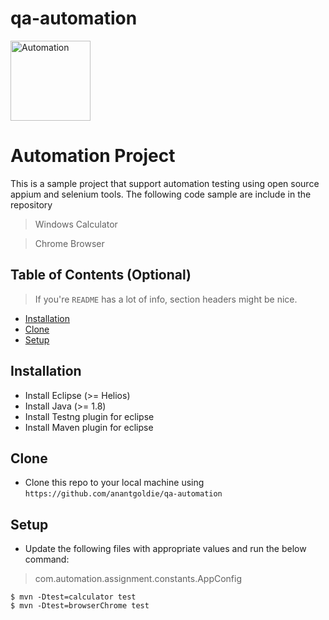 # qa-automation
<a href="#"><img src="https://cdn4.iconfinder.com/data/icons/devops/128/build-devops-automation-recycle_code-refresh_settings-preferences-512.png" 
title="Automation" height="128" width="128" alt="Automation"></a>

# Automation Project 
This is a sample project that support automation testing using open source appium and selenium tools. 
The following code sample are include in the repository 

> Windows Calculator

> Chrome Browser

## Table of Contents (Optional)

> If you're `README` has a lot of info, section headers might be nice.

- [Installation](#installation)
- [Clone](#clone)
- [Setup](#setup)

## Installation

- Install Eclipse (>= Helios)
- Install Java (>= 1.8)
- Install Testng plugin for eclipse
- Install Maven plugin for eclipse

## Clone

- Clone this repo to your local machine using `https://github.com/anantgoldie/qa-automation`

## Setup

- Update the following files with appropriate values and run the below command:

> com.automation.assignment.constants.AppConfig 

```shell
$ mvn -Dtest=calculator test
$ mvn -Dtest=browserChrome test
```

